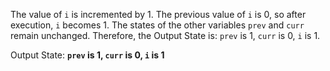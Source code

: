 The value of `i` is incremented by 1. The previous value of `i` is 0, so after execution, `i` becomes 1. The states of the other variables `prev` and `curr` remain unchanged. Therefore, the Output State is: `prev` is 1, `curr` is 0, `i` is 1.

Output State: **`prev` is 1, `curr` is 0, `i` is 1**